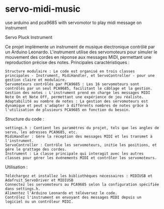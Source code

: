 # servo-midi-music
use arduino and pca9685 with servomotor to play midi message on instrument

Servo Pluck Instrument

Ce projet implémente un instrument de musique électronique contrôlé par un Arduino Leonardo. L'instrument utilise des servomoteurs pour simuler le mouvement des cordes en réponse aux messages MIDI, permettant une reproduction précise des notes.
Principales caractéristiques :

    Structure modulaire : Le code est organisé en trois classes principales - Instrument, MidiHandler, et ServoController - pour une gestion claire et modulaire.
    Servomoteurs contrôlés par PCA9685 : Les 16 servomoteurs sont contrôlés par un seul PCA9685, facilitant le câblage et la gestion.
    Gestion des notes : L'instrument prend en charge les messages MIDI Note On et Note Off, permettant une expérience de jeu réaliste.
    Adaptabilité au nombre de notes : La gestion des servomoteurs est dynamique et peut s'adapter à différents nombres de notes grâce à l'utilisation de plusieurs PCA9685 en fonction du besoin.

Structure du code :

    settings.h : Contient les paramètres du projet, tels que les angles de servo, les adresses PCA9685, etc.
    MidiHandler : Gère la réception des messages MIDI et les transmet à l'instrument.
    ServoController : Contrôle les servomoteurs, initie les positions, et gère le grattage des cordes.
    Instrument : La classe principale qui interagit avec les autres classes pour gérer les événements MIDI et contrôler les servomoteurs.

Utilisation :

    Téléchargez et installez les bibliothèques nécessaires : MIDIUSB et Adafruit_ServoDriver et MIDIUSB
    Connectez les servomoteurs au PCA9685 selon la configuration spécifiée dans settings.h.
    Alimentez l'Arduino Leonardo et téléversez le code.
    Contrôlez l'instrument en envoyant des messages MIDI depuis un logiciel ou un contrôleur MIDI.
